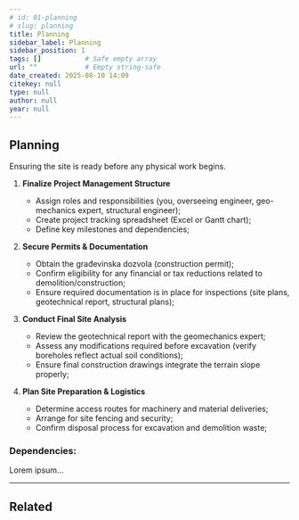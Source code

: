 ```yaml
---
# id: 01-planning
# slug: planning
title: Planning
sidebar_label: Planning
sidebar_position: 1
tags: []           # Safe empty array
url: ""            # Empty string-safe
date_created: 2025-08-10 14:09
citekey: null
type: null
author: null
year: null
---
```


## Planning

Ensuring the site is ready before any physical work begins.

1. **Finalize Project Management Structure**
    - Assign roles and responsibilities (you, overseeing engineer, geo-mechanics expert, structural engineer);
    - Create project tracking spreadsheet (Excel or Gantt chart);
    - Define key milestones and dependencies;
      
2. **Secure Permits & Documentation**
    - Obtain the građevinska dozvola (construction permit);
    - Confirm eligibility for any financial or tax reductions related to demolition/construction;
    - Ensure required documentation is in place for inspections (site plans, geotechnical report, structural plans);
      
3. **Conduct Final Site Analysis**
    - Review the geotechnical report with the geomechanics expert;
    - Assess any modifications required before excavation (verify boreholes reflect actual soil conditions);
    - Ensure final construction drawings integrate the terrain slope properly;
      
4. **Plan Site Preparation & Logistics**
    - Determine access routes for machinery and material deliveries;
    - Arrange for site fencing and security;
    - Confirm disposal process for excavation and demolition waste;

### Dependencies:
Lorem ipsum...

---
## Related

